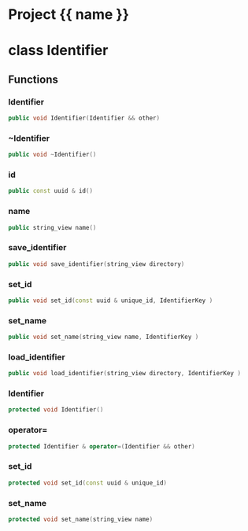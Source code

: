 <script setup>
import {useRoute} from 'vitepress'
const {path} = useRoute()
const tokens = path.split('/')
const words = tokens[2].split('-');
for (let i = 0; i < words.length; i++) {
    words[i] = words[i].charAt(0).toUpperCase() + words[i].slice(1);
    words[i] = words[i].replace('geode', 'Geode')
}
const name = words.join('-');
</script>
# Project {{ name }}

# class Identifier


## Functions

### Identifier

```cpp
public void Identifier(Identifier && other)
```


### ~Identifier

```cpp
public void ~Identifier()
```


### id

```cpp
public const uuid & id()
```


### name

```cpp
public string_view name()
```


### save_identifier

```cpp
public void save_identifier(string_view directory)
```


### set_id

```cpp
public void set_id(const uuid & unique_id, IdentifierKey )
```


### set_name

```cpp
public void set_name(string_view name, IdentifierKey )
```


### load_identifier

```cpp
public void load_identifier(string_view directory, IdentifierKey )
```


### Identifier

```cpp
protected void Identifier()
```


### operator=

```cpp
protected Identifier & operator=(Identifier && other)
```


### set_id

```cpp
protected void set_id(const uuid & unique_id)
```


### set_name

```cpp
protected void set_name(string_view name)
```




